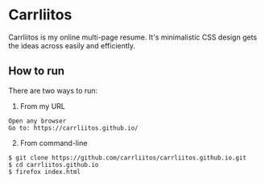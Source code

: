 # Carrliitos

Carrliitos is my online multi-page resume. It's minimalistic CSS design gets the ideas across easily and efficiently.

## How to run

There are two ways to run:
1. From my URL

```
Open any browser
Go to: https://carrliitos.github.io/
```

2. From command-line

```
$ git clone https://github.com/carrliitos/carrliitos.github.io.git
$ cd carrliitos.github.io
$ firefox index.html
```